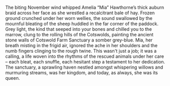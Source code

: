 The biting November wind whipped Amelia “Mia” Hawthorne’s thick auburn braid across her face as she wrestled a recalcitrant bale of hay.  Frozen ground crunched under her worn wellies, the sound swallowed by the mournful bleating of the sheep huddled in the far corner of the paddock.  Grey light, the kind that seeped into your bones and chilled you to the marrow, clung to the rolling hills of the Cotswolds, painting the ancient stone walls of Cotswold Farm Sanctuary a somber grey-blue.  Mia, her breath misting in the frigid air, ignored the ache in her shoulders and the numb fingers clinging to the rough twine.  This wasn't just a job; it was a calling, a life woven into the rhythms of the rescued animals under her care – each bleat, each snuffle, each hesitant step a testament to her dedication.  The sanctuary, a sprawling haven nestled amongst whispering willows and murmuring streams, was her kingdom, and today, as always, she was its queen.
